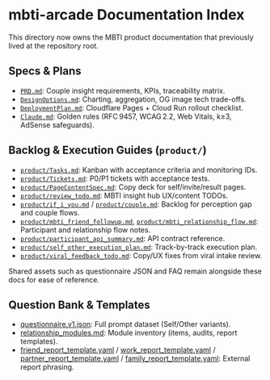 # mbti-arcade Documentation Index

This directory now owns the MBTI product documentation that previously lived at the repository root.

## Specs & Plans
- [`PRD.md`](PRD.md): Couple insight requirements, KPIs, traceability matrix.
- [`DesignOptions.md`](DesignOptions.md): Charting, aggregation, OG image tech trade-offs.
- [`DeploymentPlan.md`](DeploymentPlan.md): Cloudflare Pages + Cloud Run rollout checklist.
- [`Claude.md`](Claude.md): Golden rules (RFC 9457, WCAG 2.2, Web Vitals, k≥3, AdSense safeguards).

## Backlog & Execution Guides (`product/`)
- [`product/Tasks.md`](product/Tasks.md): Kanban with acceptance criteria and monitoring IDs.
- [`product/Tickets.md`](product/Tickets.md): P0/P1 tickets with acceptance tests.
- [`product/PageContentSpec.md`](product/PageContentSpec.md): Copy deck for self/invite/result pages.
- [`product/review_todo.md`](product/review_todo.md): MBTI insight hub UX/content TODOs.
- [`product/if_i_you.md`](product/if_i_you.md) / [`product/couple.md`](product/couple.md): Backlog for perception gap and couple flows.
- [`product/mbti_friend_followup.md`](product/mbti_friend_followup.md), [`product/mbti_relationship_flow.md`](product/mbti_relationship_flow.md): Participant and relationship flow notes.
- [`product/participant_api_summary.md`](product/participant_api_summary.md): API contract reference.
- [`product/self_other_execution_plan.md`](product/self_other_execution_plan.md): Track-by-track execution plan.
- [`product/viral_feedback_todo.md`](product/viral_feedback_todo.md): Copy/UX fixes from viral intake review.

Shared assets such as questionnaire JSON and FAQ remain alongside these docs for ease of reference.

## Question Bank & Templates
- [questionnaire.v1.json](questionnaire.v1.json): Full prompt dataset (Self/Other variants).
- [relationship_modules.md](relationship_modules.md): Module inventory (items, audits, report templates).
- [friend_report_template.yaml](friend_report_template.yaml) / [work_report_template.yaml](work_report_template.yaml) / [partner_report_template.yaml](partner_report_template.yaml) / [family_report_template.yaml](family_report_template.yaml): External report phrasing.

